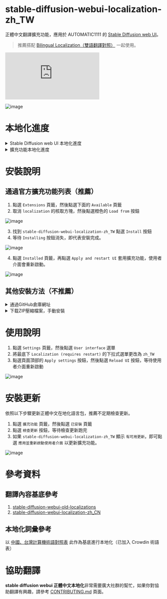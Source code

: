 # stable-diffusion-webui-localization-zh_TW

正體中文翻譯擴充功能，應用於 AUTOMATIC1111 的 [Stable Diffusion web UI](https://github.com/AUTOMATIC1111/stable-diffusion-webui)。

> 推薦搭配 [Bilingual Localization（雙語翻譯對照）](https://github.com/journey-ad/sd-webui-bilingual-localization) 一起使用。

![translation progress badge](https://img.shields.io/badge/dynamic/json?color=green&label=正體中文&style=flat&logo=crowdin&query=%24.progress.0.data.translationProgress&url=https%3A%2F%2Fbadges.awesome-crowdin.com%2Fstats-13011757-570269.json)

![image](https://user-images.githubusercontent.com/5777085/227784005-1448d6c3-0183-49b1-abd4-59ed442deb66.png)

# 本地化進度

<details>
<summary>Stable Diffusion web UI 本地化進度</summary>

- [ ] ![StableDiffusion translated 97%](https://geps.dev/progress/97?dangerColor=c9f2dc&warningColor=6cc570&successColor=00ff7f) [StableDiffusion](https://github.com/AUTOMATIC1111/stable-diffusion-webui)
- [ ] ![ExtensionList translated 70%](https://geps.dev/progress/70?dangerColor=c9f2dc&warningColor=6cc570&successColor=00ff7f) [ExtensionList](https://raw.githubusercontent.com/wiki/AUTOMATIC1111/stable-diffusion-webui/Extensions-index.md)
</details>

<details>
<summary>擴充功能本地化進度</summary>

- [x] ![DreamArtist-sd-webui-extension translated 100%](https://geps.dev/progress/100?dangerColor=c9f2dc&warningColor=6cc570&successColor=00ff7f) [DreamArtist-sd-webui-extension](https://github.com/7eu7d7/DreamArtist-sd-webui-extension)
- [ ] ![Hypernetwork-MonkeyPatch-Extension translated 0%](https://geps.dev/progress/0?dangerColor=c9f2dc&warningColor=6cc570&successColor=00ff7f) [Hypernetwork-MonkeyPatch-Extension](https://github.com/aria1th/Hypernetwork-MonkeyPatch-Extension)
- [x] ![SD-latent-mirroring translated 100%](https://geps.dev/progress/100?dangerColor=c9f2dc&warningColor=6cc570&successColor=00ff7f) [SD-latent-mirroring](https://github.com/dfaker/SD-latent-mirroring)
- [ ] ![a1111-sd-webui-haku-img translated 54%](https://geps.dev/progress/54?dangerColor=c9f2dc&warningColor=6cc570&successColor=00ff7f) [a1111-sd-webui-haku-img](https://github.com/KohakuBlueleaf/a1111-sd-webui-haku-img)
- [x] ![a1111-sd-webui-tagcomplete translated 100%](https://geps.dev/progress/100?dangerColor=c9f2dc&warningColor=6cc570&successColor=00ff7f) [a1111-sd-webui-tagcomplete](https://github.com/DominikDoom/a1111-sd-webui-tagcomplete)
- [x] ![a1111-stable-diffusion-webui-vram-estimator translated 100%](https://geps.dev/progress/100?dangerColor=c9f2dc&warningColor=6cc570&successColor=00ff7f) [a1111-stable-diffusion-webui-vram-estimator](https://github.com/space-nuko/a1111-stable-diffusion-webui-vram-estimator)
- [ ] ![auto-sd-paint-ext translated 0%](https://geps.dev/progress/0?dangerColor=c9f2dc&warningColor=6cc570&successColor=00ff7f) [auto-sd-paint-ext](https://github.com/Interpause/auto-sd-paint-ext)
- [ ] ![deforum-for-automatic1111-webui translated 3%](https://geps.dev/progress/3?dangerColor=c9f2dc&warningColor=6cc570&successColor=00ff7f) [deforum-for-automatic1111-webui](https://github.com/deforum-art/deforum-for-automatic1111-webui)
- [x] ![novelai-2-local-prompt translated 100%](https://geps.dev/progress/100?dangerColor=c9f2dc&warningColor=6cc570&successColor=00ff7f) [novelai-2-local-prompt](https://github.com/animerl/novelai-2-local-prompt)
- [x] ![openOutpaint-webUI-extension translated 100%](https://geps.dev/progress/100?dangerColor=c9f2dc&warningColor=6cc570&successColor=00ff7f) [openOutpaint-webUI-extension](https://github.com/zero01101/openOutpaint-webUI-extension)
- [x] ![openpose-editor translated 100%](https://geps.dev/progress/100?dangerColor=c9f2dc&warningColor=6cc570&successColor=00ff7f) [openpose-editor](https://github.com/fkunn1326/openpose-editor)
- [x] ![posex translated 100%](https://geps.dev/progress/100?dangerColor=c9f2dc&warningColor=6cc570&successColor=00ff7f) [posex](https://github.com/hnmr293/posex)
- [ ] ![sd-3dmodel-loader translated 62%](https://geps.dev/progress/62?dangerColor=c9f2dc&warningColor=6cc570&successColor=00ff7f) [sd-3dmodel-loader](https://github.com/jtydhr88/sd-3dmodel-loader)
- [x] ![sd-dynamic-prompts translated 100%](https://geps.dev/progress/100?dangerColor=c9f2dc&warningColor=6cc570&successColor=00ff7f) [sd-dynamic-prompts]()
- [x] ![sd-model-preview-xd translated 100%](https://geps.dev/progress/100?dangerColor=c9f2dc&warningColor=6cc570&successColor=00ff7f) [sd-model-preview-xd](https://github.com/CurtisDS/sd-model-preview-xd)
- [x] ![sd-webui-additional-networks translated 100%](https://geps.dev/progress/100?dangerColor=c9f2dc&warningColor=6cc570&successColor=00ff7f) [sd-webui-additional-networks](https://github.com/kohya-ss/sd-webui-additional-networks)
- [x] ![sd-webui-bilingual-localization translated 100%](https://geps.dev/progress/100?dangerColor=c9f2dc&warningColor=6cc570&successColor=00ff7f) [sd-webui-bilingual-localization](https://github.com/journey-ad/sd-webui-bilingual-localization)
- [x] ![sd-webui-controlnet translated 100%](https://geps.dev/progress/100?dangerColor=c9f2dc&warningColor=6cc570&successColor=00ff7f) [sd-webui-controlnet](https://github.com/Mikubill/sd-webui-controlnet)
- [x] ![sd-webui-depth-lib translated 100%](https://geps.dev/progress/100?dangerColor=c9f2dc&warningColor=6cc570&successColor=00ff7f) [sd-webui-depth-lib](https://github.com/jexom/sd-webui-depth-lib)
- [ ] ![sd-webui-llul translated 26%](https://geps.dev/progress/26?dangerColor=c9f2dc&warningColor=6cc570&successColor=00ff7f) [sd-webui-llul](https://github.com/hnmr293/sd-webui-llul)
- [x] ![sd-webui-tunnels translated 100%](https://geps.dev/progress/100?dangerColor=c9f2dc&warningColor=6cc570&successColor=00ff7f) [sd-webui-tunnels](https://github.com/Bing-su/sd-webui-tunnels)
- [ ] ![sd_dreambooth_extension translated 96%](https://geps.dev/progress/96?dangerColor=c9f2dc&warningColor=6cc570&successColor=00ff7f) [sd_dreambooth_extension]()
- [ ] ![sd_smartprocess translated 59%](https://geps.dev/progress/59?dangerColor=c9f2dc&warningColor=6cc570&successColor=00ff7f) [sd_smartprocess](https://github.com/d8ahazard/sd_smartprocess)
- [x] ![seed_travel translated 100%](https://geps.dev/progress/100?dangerColor=c9f2dc&warningColor=6cc570&successColor=00ff7f) [seed_travel](https://github.com/yownas/seed_travel)
- [x] ![shift-attention translated 100%](https://geps.dev/progress/100?dangerColor=c9f2dc&warningColor=6cc570&successColor=00ff7f) [shift-attention](https://github.com/yownas/shift-attention)
- [x] ![stable-diffusion-webui-aesthetic-gradients translated 100%](https://geps.dev/progress/100?dangerColor=c9f2dc&warningColor=6cc570&successColor=00ff7f) [stable-diffusion-webui-aesthetic-gradients](https://github.com/AUTOMATIC1111/stable-diffusion-webui-aesthetic-gradients)
- [x] ![stable-diffusion-webui-aesthetic-image-scorer translated 100%](https://geps.dev/progress/100?dangerColor=c9f2dc&warningColor=6cc570&successColor=00ff7f) [stable-diffusion-webui-aesthetic-image-scorer](https://github.com/tsngo/stable-diffusion-webui-aesthetic-image-scorer)
- [ ] ![stable-diffusion-webui-artists-to-study translated 4%](https://geps.dev/progress/4?dangerColor=c9f2dc&warningColor=6cc570&successColor=00ff7f) [stable-diffusion-webui-artists-to-study](https://github.com/camenduru/stable-diffusion-webui-artists-to-study)
- [x] ![stable-diffusion-webui-conditioning-highres-fix translated 100%](https://geps.dev/progress/100?dangerColor=c9f2dc&warningColor=6cc570&successColor=00ff7f) [stable-diffusion-webui-conditioning-highres-fix](https://github.com/klimaleksus/stable-diffusion-webui-conditioning-highres-fix)
- [x] ![stable-diffusion-webui-daam translated 100%](https://geps.dev/progress/100?dangerColor=c9f2dc&warningColor=6cc570&successColor=00ff7f) [stable-diffusion-webui-daam](https://github.com/toriato/stable-diffusion-webui-daam)
- [ ] ![stable-diffusion-webui-dataset-tag-editor translated 3%](https://geps.dev/progress/3?dangerColor=c9f2dc&warningColor=6cc570&successColor=00ff7f) [stable-diffusion-webui-dataset-tag-editor]()
- [ ] ![stable-diffusion-webui-depthmap-script translated 11%](https://geps.dev/progress/11?dangerColor=c9f2dc&warningColor=6cc570&successColor=00ff7f) [stable-diffusion-webui-depthmap-script](https://github.com/thygate/stable-diffusion-webui-depthmap-script)
- [x] ![stable-diffusion-webui-embedding-editor translated 100%](https://geps.dev/progress/100?dangerColor=c9f2dc&warningColor=6cc570&successColor=00ff7f) [stable-diffusion-webui-embedding-editor]()
- [ ] ![stable-diffusion-webui-images-browser translated 50%](https://geps.dev/progress/50?dangerColor=c9f2dc&warningColor=6cc570&successColor=00ff7f) [stable-diffusion-webui-images-browser]()
- [ ] ![stable-diffusion-webui-inspiration translated 3%](https://geps.dev/progress/3?dangerColor=c9f2dc&warningColor=6cc570&successColor=00ff7f) [stable-diffusion-webui-inspiration](https://github.com/yfszzx/stable-diffusion-webui-inspiration)
- [x] ![stable-diffusion-webui-pixelization translated 100%](https://geps.dev/progress/100?dangerColor=c9f2dc&warningColor=6cc570&successColor=00ff7f) [stable-diffusion-webui-pixelization](https://github.com/AUTOMATIC1111/stable-diffusion-webui-pixelization)
- [x] ![stable-diffusion-webui-randomize translated 100%](https://geps.dev/progress/100?dangerColor=c9f2dc&warningColor=6cc570&successColor=00ff7f) [stable-diffusion-webui-randomize]()
- [ ] ![stable-diffusion-webui-text2prompt translated 53%](https://geps.dev/progress/53?dangerColor=c9f2dc&warningColor=6cc570&successColor=00ff7f) [stable-diffusion-webui-text2prompt](https://github.com/toshiaki1729/stable-diffusion-webui-text2prompt)
- [x] ![stable-diffusion-webui-tokenizer translated 100%](https://geps.dev/progress/100?dangerColor=c9f2dc&warningColor=6cc570&successColor=00ff7f) [stable-diffusion-webui-tokenizer](https://github.com/AUTOMATIC1111/stable-diffusion-webui-tokenizer)
- [x] ![stable-diffusion-webui-two-shot translated 100%](https://geps.dev/progress/100?dangerColor=c9f2dc&warningColor=6cc570&successColor=00ff7f) [stable-diffusion-webui-two-shot](https://github.com/opparco/stable-diffusion-webui-two-shot)
- [x] ![training-picker translated 100%](https://geps.dev/progress/100?dangerColor=c9f2dc&warningColor=6cc570&successColor=00ff7f) [training-picker](https://github.com/Maurdekye/training-picker)
- [x] ![ultimate-upscale-for-automatic1111 translated 100%](https://geps.dev/progress/100?dangerColor=c9f2dc&warningColor=6cc570&successColor=00ff7f) [ultimate-upscale-for-automatic1111](https://github.com/Coyote-A/ultimate-upscale-for-automatic1111)
- [ ] ![unprompted translated 0%](https://geps.dev/progress/0?dangerColor=c9f2dc&warningColor=6cc570&successColor=00ff7f) [unprompted](https://github.com/ThereforeGames/unprompted)
- [x] ![multidiffusion-upscaler-for-automatic1111 translated 100%](https://geps.dev/progress/100?dangerColor=c9f2dc&warningColor=6cc570&successColor=00ff7f) [multidiffusion-upscaler-for-automatic1111](https://github.com/pkuliyi2015/multidiffusion-upscaler-for-automatic1111)
- [ ] ![stable-diffusion-webui-rembg translated 11%](https://geps.dev/progress/11?dangerColor=c9f2dc&warningColor=6cc570&successColor=00ff7f) [stable-diffusion-webui-rembg](https://github.com/AUTOMATIC1111/stable-diffusion-webui-rembg)
- [x] ![sd-webui-aspect-ratio-helper translated 100%](https://geps.dev/progress/100?dangerColor=c9f2dc&warningColor=6cc570&successColor=00ff7f) [sd-webui-aspect-ratio-helper](https://github.com/thomasasfk/sd-webui-aspect-ratio-helper)
- [ ] ![stable-diffusion-webui-state translated 41%](https://geps.dev/progress/41?dangerColor=c9f2dc&warningColor=6cc570&successColor=00ff7f) [stable-diffusion-webui-state](https://github.com/ilian6806/stable-diffusion-webui-state)
- [ ] ![stable-diffusion-webui-wd14-tagger translated 1%](https://geps.dev/progress/1?dangerColor=c9f2dc&warningColor=6cc570&successColor=00ff7f) [stable-diffusion-webui-wd14-tagger]()
- [ ] ![stable-diffusion-webui-auto-translate-language translated 33%](https://geps.dev/progress/33?dangerColor=c9f2dc&warningColor=6cc570&successColor=00ff7f) [stable-diffusion-webui-auto-translate-language]()
- [ ] ![sd-webui-cutoff translated 0%](https://geps.dev/progress/0?dangerColor=c9f2dc&warningColor=6cc570&successColor=00ff7f) [sd-webui-cutoff]()
- [ ] ![stable-diffusion-webui-blip2-captioner translated 0%](https://geps.dev/progress/0?dangerColor=c9f2dc&warningColor=6cc570&successColor=00ff7f) [stable-diffusion-webui-blip2-captioner]()
- [ ] ![stable-diffusion-webui-cafe-aesthetic translated 0%](https://geps.dev/progress/0?dangerColor=c9f2dc&warningColor=6cc570&successColor=00ff7f) [stable-diffusion-webui-cafe-aesthetic]()
</details>

# 安裝說明

## 通過官方擴充功能列表（推薦）

1. 點選 `Extensions` 頁籤，然後點選下面的 `Available` 頁籤
2. 取消 `localization` 的核取方塊，然後點選橙色的 `Load from` 按鈕

![image](https://user-images.githubusercontent.com/5777085/227784125-4dd583f4-b541-4eac-8e31-1588ecedecdb.png)

3. 找到 `stable-diffusion-webui-localization-zh_TW` 點選 `Install` 按鈕
4. 等待 `Installing` 按鈕消失，即代表安裝完成。

![image](https://user-images.githubusercontent.com/5777085/227784152-08e61081-851f-4dca-aa30-8f37d39ad7ae.png)

4. 點選 `Installed` 頁籤，再點選 `Apply and restart UI` 套用擴充功能，使用者介面會重新啟動。

![image](https://user-images.githubusercontent.com/5777085/227784328-fee7ec95-ac71-48ba-9bf4-d94b2dffa741.png)

## 其他安裝方法（不推薦）

<details>
<summary>通過GitHub倉庫網址</summary>

1. 點擊 `Extensions` 頁籤，然後點擊下面的 `Install from URL` 頁籤
2. 複製以下的網址，然後貼進 `URL for extension's git repository` 欄：

```
https://github.com/benlisquare/stable-diffusion-webui-localization-zh_TW
```

3. 點擊橙色的 `Install` 按鈕：

![image](https://user-images.githubusercontent.com/116663807/204526841-45f4c104-9958-48b0-81d7-6e1046e463c2.png)

</details>

<details>
<summary>下载ZIP壓縮檔案，手動安裝</summary>

1. [下載本 GitHub 倉庫](https://codeload.github.com/benlisquare/stable-diffusion-webui-localization-zh_TW/zip/refs/heads/main)為 ZIP 壓縮檔案

![image](https://user-images.githubusercontent.com/116663807/204527142-94e3225b-40fe-4ee6-b136-92a24fe8fc16.png)

2. 解壓後把資料夾放在 `stable-diffusion-webui` 根目錄裏面的 `extensions` 資料夾中：

![image](https://user-images.githubusercontent.com/116663807/204527428-174c17ed-716a-428e-b4f1-3ef3c11d5a3c.png)

</details>

# 使用說明

1. 點選 `Settings` 頁籤，然後點選 `User interface` 選單
2. 將最底下 `Localization (requires restart)` 的下拉式選單更改為 `zh_TW`
3. 點選頁面頂部的 `Apply settings` 按鈕，然後點選 `Reload UI` 按鈕，等待使用者介面重新啟動

![image](https://user-images.githubusercontent.com/5777085/227785247-ad901985-f70e-4cb4-84cd-81a00d365a6f.png)

# 安裝更新

依照以下步驟更新正體中文在地化語言包，推薦不定期檢查更新。

1. 點選 `擴充功能` 頁籤，然後點選 `已安裝` 頁籤
2. 點選 `檢查更新` 按鈕，等待檢查更新跑完
3. 如果 `stable-diffusion-webui-localization-zh_TW` 顯示 `有可用更新`，即可點選 `應用並重新啟動使用者介面` 以更新擴充功能。

![image](https://user-images.githubusercontent.com/5777085/227784356-4ce1210d-b4b8-46b7-a47f-3f7a418e1141.png)

# 參考資料

## 翻譯內容基底參考

1. [stable-diffusion-webui-old-localizations](https://github.com/AUTOMATIC1111/stable-diffusion-webui-old-localizations)
2. [stable-diffusion-webui-localization-zh_CN](https://github.com/dtlnor/stable-diffusion-webui-localization-zh_CN)

## 本地化詞彙參考

以 [中國、台灣計算機術語對照表](https://zh.wikibooks.org/zh-tw/%E5%A4%A7%E9%99%86%E5%8F%B0%E6%B9%BE%E8%AE%A1%E7%AE%97%E6%9C%BA%E6%9C%AF%E8%AF%AD%E5%AF%B9%E7%85%A7%E8%A1%A8) 此作為基底進行本地化（已加入 Crowdin 術語表）

# 協助翻譯

**stable diffusion webui 正體中文本地化**非常需要廣大社群的幫忙，如果你對協助翻譯有興趣，請參考 [CONTRIBUTING.md](https://github.com/harukaxxxx/stable-diffusion-webui-localization-zh_TW/blob/main/.github/CONTRIBUTING.md) 頁面。
